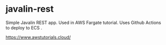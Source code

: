 # javalin-rest
Simple Javalin REST app. Used in AWS Fargate tutorial. Uses Github Actions to deploy to ECS .

https://www.awstutorials.cloud/
